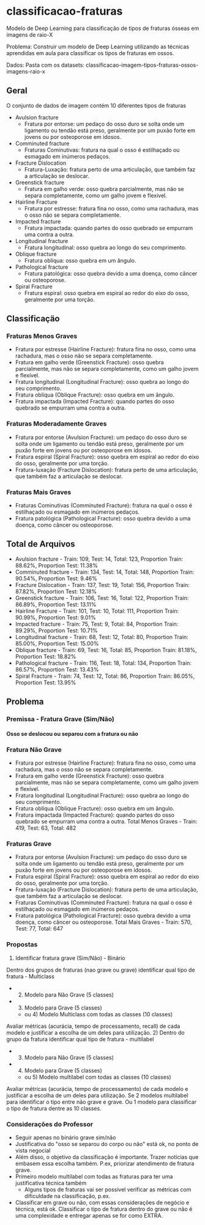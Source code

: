 # classificacao-fraturas
Modelo de Deep Learning para classificação de tipos de fraturas ósseas em imagens de raio-X

Problema: Construir um modelo de Deep Learning utilizando as técnicas aprendidas em aula para classificar os tipos de fraturas em ossos.

Dados: Pasta com os datasets: classificacao-imagem-tipos-fraturas-ossos-imagens-raio-x

## Geral

O conjunto de dados de imagem contém 10 diferentes tipos de fraturas

- Avulsion fracture
  - Fratura por entorse: um pedaço do osso duro se solta onde um ligamento ou tendão está preso, geralmente por um puxão forte em jovens ou por osteoporose em idosos.
- Comminuted fracture
  - Fraturas Cominutivas: fratura na qual o osso é estilhaçado ou esmagado em inúmeros pedaços.
- Fracture Dislocation
  - Fratura-Luxação: fratura perto de uma articulação, que também faz a articulação se deslocar.
- Greenstick fracture
  - Fratura em galho verde: osso quebra parcialmente, mas não se separa completamente, como um galho jovem e flexível.
- Hairline Fracture
  - Fratura por estresse: fratura fina no osso, como uma rachadura, mas o osso não se separa completamente.
- Impacted fracture
  - Fratura impactada: quando partes do osso quebrado se empurram uma contra a outra.
- Longitudinal fracture
  - Fratura longitudinal: osso quebra ao longo do seu comprimento.
- Oblique fracture
  - Fratura oblíqua: osso quebra em um ângulo.
- Pathological fracture
  - Fratura patológica: osso quebra devido a uma doença, como câncer ou osteoporose.
- Spiral Fracture
  - Fratura espiral: osso quebra em espiral ao redor do eixo do osso, geralmente por uma torção.


## Classificaçäo

### Fraturas Menos Graves
- Fratura por estresse (Hairline Fracture): fratura fina no osso, como uma rachadura, mas o osso não se separa completamente.
- Fratura em galho verde (Greenstick Fracture): osso quebra parcialmente, mas não se separa completamente, como um galho jovem e flexível.
- Fratura longitudinal (Longitudinal Fracture): osso quebra ao longo do seu comprimento.
- Fratura oblíqua (Oblique Fracture): osso quebra em um ângulo.
- Fratura impactada (Impacted Fracture): quando partes do osso quebrado se empurram uma contra a outra.

### Fraturas Moderadamente Graves
- Fratura por entorse (Avulsion Fracture): um pedaço do osso duro se solta onde um ligamento ou tendão está preso, geralmente por um puxão forte em jovens ou por osteoporose em idosos.
- Fratura espiral (Spiral Fracture): osso quebra em espiral ao redor do eixo do osso, geralmente por uma torção.
- Fratura-luxação (Fracture Dislocation): fratura perto de uma articulação, que também faz a articulação se deslocar.

### Fraturas Mais Graves
- Fraturas Cominutivas (Comminuted Fracture): fratura na qual o osso é estilhaçado ou esmagado em inúmeros pedaços.
- Fratura patológica (Pathological Fracture): osso quebra devido a uma doença, como câncer ou osteoporose.

## Total de Arquivos

- Avulsion fracture - Train: 109, Test: 14, Total: 123, Proportion Train: 88.62%, Proportion Test: 11.38%
- Comminuted fracture - Train: 134, Test: 14, Total: 148, Proportion Train: 90.54%, Proportion Test: 9.46%
- Fracture Dislocation - Train: 137, Test: 19, Total: 156, Proportion Train: 87.82%, Proportion Test: 12.18%
- Greenstick fracture - Train: 106, Test: 16, Total: 122, Proportion Train: 86.89%, Proportion Test: 13.11%
- Hairline Fracture - Train: 101, Test: 10, Total: 111, Proportion Train: 90.99%, Proportion Test: 9.01%
- Impacted fracture - Train: 75, Test: 9, Total: 84, Proportion Train: 89.29%, Proportion Test: 10.71%
- Longitudinal fracture - Train: 68, Test: 12, Total: 80, Proportion Train: 85.00%, Proportion Test: 15.00%
- Oblique fracture - Train: 69, Test: 16, Total: 85, Proportion Train: 81.18%, Proportion Test: 18.82%
- Pathological fracture - Train: 116, Test: 18, Total: 134, Proportion Train: 86.57%, Proportion Test: 13.43%
- Spiral Fracture - Train: 74, Test: 12, Total: 86, Proportion Train: 86.05%, Proportion Test: 13.95%

## Problema

### Premissa - Fratura Grave (Sim/Não)

#### Osso se deslocou ou separou com a fratura ou não

### Fratura Não Grave
- Fratura por estresse (Hairline Fracture): fratura fina no osso, como uma rachadura, mas o osso não se separa completamente.
- Fratura em galho verde (Greenstick Fracture): osso quebra parcialmente, mas não se separa completamente, como um galho jovem e flexível.
- Fratura longitudinal (Longitudinal Fracture): osso quebra ao longo do seu comprimento.
- Fratura oblíqua (Oblique Fracture): osso quebra em um ângulo.
- Fratura impactada (Impacted Fracture): quando partes do osso quebrado se empurram uma contra a outra.
Total Menos Graves - Train: 419, Test: 63, Total: 482

### Fraturas Grave
- Fratura por entorse (Avulsion Fracture): um pedaço do osso duro se solta onde um ligamento ou tendão está preso, geralmente por um puxão forte em jovens ou por osteoporose em idosos.
- Fratura espiral (Spiral Fracture): osso quebra em espiral ao redor do eixo do osso, geralmente por uma torção.
- Fratura-luxação (Fracture Dislocation): fratura perto de uma articulação, que também faz a articulação se deslocar.
- Fraturas Cominutivas (Comminuted Fracture): fratura na qual o osso é estilhaçado ou esmagado em inúmeros pedaços.
- Fratura patológica (Pathological Fracture): osso quebra devido a uma doença, como câncer ou osteoporose.
Total Mais Graves - Train: 570, Test: 77, Total: 647

### Propostas

1) Identificar fratura grave (Sim/Não) - Binário

Dentro dos grupos de fraturas (nao grave ou grave) identificar qual tipo de fratura - Multiclass
  - 2) Modelo para Não Grave (5 classes)
  - 3) Modelo para Grave (5 classes)
 
    - ou 4) Modelo Multiclass com todas as classes (10 classes)

Avaliar métricas (acurácia, tempo de processamento, recall) de cada modelo e justificar a escolha de um deles para utilização.
2) Dentro do grupo da fratura identificar qual tipo de fratura - multilabel
  - 3) Modelo para Não Grave (5 classes)
  - 4) Modelo para Grave (5 classes)
 
    - ou 5) Modelo multilabel com todas as classes (10 classes)

Avaliar métricas (acurácia, tempo de processamento) de cada modelo e justificar a escolha de um deles para utilização. Se 2 modelos multilabel para identificar o tipo entre não grave e grave. Ou 1 modelo para classificar o tipo de fratura dentre as 10 classes.

### Considerações do Professor

- Seguir apenas no binário grave sim/não
- Justificativa do "osso se separou do corpo ou não" está ok, no ponto de vista negocial
- Além disso, o objetivo da classificação é importante. Trazer notícias que embasem essa escolha também. P.ex, priorizar atendimento de fratura grave.
- Primeiro modelo multilabel com todas as fraturas para ter uma justificativa técnica também
  - Alguns tipos de fraturas vai ser possível verificar as métricas com dificuldade na classificação, p.ex.
- Classificar em grave ou não, com essas considerações de negócio e técnica, está ok. Classificar o tipo de fratura dentro do grave ou não é uma complexidade e entregar apenas se for como EXTRA.
